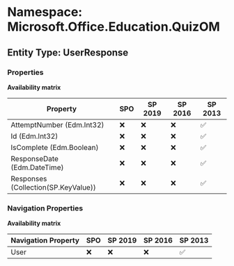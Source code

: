 # Namespace: Microsoft.Office.Education.QuizOM

## Entity Type: UserResponse

### Properties

**Availability matrix**

Property | SPO | SP 2019 | SP 2016 | SP 2013
----------|-----|---------|---------|--------
AttemptNumber (Edm.Int32) | ❌ | ❌ | ❌ | ✅
Id (Edm.Int32) | ❌ | ❌ | ❌ | ✅
IsComplete (Edm.Boolean) | ❌ | ❌ | ❌ | ✅
ResponseDate (Edm.DateTime) | ❌ | ❌ | ❌ | ✅
Responses (Collection(SP.KeyValue)) | ❌ | ❌ | ❌ | ✅

### Navigation Properties

**Availability matrix**

Navigation Property | SPO | SP 2019 | SP 2016 | SP 2013
----------|-----|---------|---------|--------
User | ❌ | ❌ | ❌ | ✅
